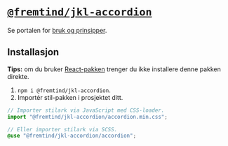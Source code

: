 # [`@fremtind/jkl-accordion`](https://jokul.fremtind.no/komponenter/accordion)

Se portalen for [bruk og prinsipper](https://jokul.fremtind.no/komponenter/accordion).

## Installasjon

**Tips:** om du bruker [React-pakken](../accordion-react/) trenger du ikke installere denne pakken direkte.

1. `npm i @fremtind/jkl-accordion`.
2. Importér stil-pakken i prosjektet ditt.

```js
// Importer stilark via JavaScript med CSS-loader.
import "@fremtind/jkl-accordion/accordion.min.css";
```

```scss
// Eller importer stilark via SCSS.
@use "@fremtind/jkl-accordion/accordion";
```
